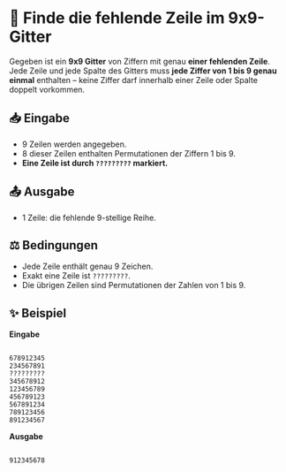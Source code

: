 # 🧩 Finde die fehlende Zeile im 9x9-Gitter

Gegeben ist ein **9x9 Gitter** von Ziffern mit genau **einer fehlenden Zeile**.  
Jede Zeile und jede Spalte des Gitters muss **jede Ziffer von 1 bis 9 genau einmal** enthalten – keine Ziffer darf innerhalb einer Zeile oder Spalte doppelt vorkommen.

## 📥 Eingabe

- 9 Zeilen werden angegeben.  
- 8 dieser Zeilen enthalten Permutationen der Ziffern 1 bis 9.  
- **Eine Zeile ist durch `?????????` markiert.**

## 📤 Ausgabe

- 1 Zeile: die fehlende 9-stellige Reihe.

## ⚖️ Bedingungen

- Jede Zeile enthält genau 9 Zeichen.  
- Exakt eine Zeile ist `?????????`.  
- Die übrigen Zeilen sind Permutationen der Zahlen von 1 bis 9.

## ✨ Beispiel

**Eingabe**  
```

678912345
234567891
?????????
345678912
123456789
456789123
567891234
789123456
891234567

```

**Ausgabe**  
```

912345678

```
